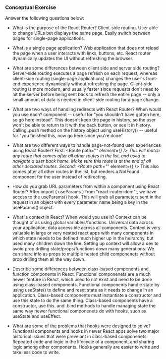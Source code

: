 ### Conceptual Exercise

Answer the following questions below:

- What is the purpose of the React Router?
  Client-side routing. User able to change URLs but displays the same page. Easily switch between pages for single-page applications.

- What is a single page application?
  Web application that does not reload the page when a user interacts with links, buttons, etc. React router dynamically updates the UI without refreshing the browser.

- What are some differences between client side and server side routing?
  Server-side routing executes a page refresh on each request, whereas client-side routing (single-page applications) changes the user's front-end experience dynamically without refreshing the page. Client-side routing is more modern, and usually faster since requests don't need to hit the server before being sent back to refresh the entire page -- only a small amount of data is needed in client-side routing for a page change.

- What are two ways of handling redirects with React Router? When would you use each?
  <Redirect> component -- useful for "you shouldn't have gotten here, so go here instead". This doesn't keep the page in history, so the user won't be able to return to it with the back button, or see it in history.
  Calling .push method on the history object using useHistory() -- useful for "you finished this, now go here since you're done"

- What are two different ways to handle page-not-found user experiences using React Router? 
  First: <Route path="*" element={<Navigate to="/" />} /> This will match any route that comes after all other routes in the list, and used to navigate a user back home. Make sure this route is at the end of all other declared routes.
  Second: <Route path="*" element={<NotFound />} /> This also comes after all other routes in the list, but renders a NotFound component for the user instead of redirecting.

- How do you grab URL parameters from within a component using React Router?
  After import { useParams } from "react-router-dom";, we have access to the useParams() hook. This will grab all parameters sent in the request in an object with every parameter name being a key in the useParams() object.

- What is context in React? When would you use it?
  Context can be thought of as using global variables/functions. Universal data across your application; data accessible across all components. Context is very valuable in large or very nested react apps with many components in which state needs to be defined much higher up in the heirarchy, but used many children down the line. Setting up context will allow a dev to avoid prop drilling state/props/functions down many generations. We can share info as props to multiple nested child componenets without prop drilling them all the way down.

- Describe some differences between class-based components and function components in React.
  Functional componenets are a much newer feature in React, which used to not exist and need to be done using class-based components. Functional components handle state by using useState() to define and reset state as it needs to change in an application. Class-based components must instantiate a constructor and use this.state to do the same thing. Class-based components have a constructor, use this. and .bind methods to handle managing state the same way newer functional componenets do with hooks, such as useState and useEffect.

- What are some of the problems that hooks were designed to solve?
  Functional components and hooks in newer React apps solve two major historical issues that were prevelant in class-based componenets: Repeated code and logic in the lifecycle of a component, and sharing logic among other components. Hooks generally are easier to write and take less code to write.